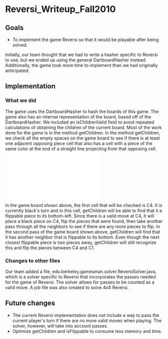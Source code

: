 Reversi\_Writeup\_Fall2010
==========================

Goals
-----

-   To implement the game Reversi so that it would be playable after being solved.

Initially, our team thought that we had to write a hasher specific to Reversi to use, but we ended up using the general DartboardHasher instead. Additionally, the game took more time to implement than we had originally anticipated.

Implementation
--------------

### What we did

The game uses the DartboardHasher to hash the boards of this game. The game also has an internal representation of the board, based off of the DartboardHasher. We included an isChildrenValid field to avoid repeated calculations of obtaining the children of the current board. Most of the work done for the game is in the method getChildren. In the method getChildren, we check all the empty spaces on the game board to see if there is at least one adjacent opposing piece cell that also has a cell with a piece of the same color at the end of a straight line projecting from that opposing cell. ![](Othello_Ex2.png.md "fig:Othello_Ex2.png.md")

In the game board shown above, the first cell that will be checked is C4. It is currently black's turn and in this cell, getChildren will be able to find that it a flippable piece to its bottom-left. Since there is a valid move at C4, it will place a black piece on C4, flip the pieces that were found, then take another pass through all the neighbors to see if there are any more pieces to flip. In the second pass of the game board shown above, getChildren will find that it has another neighbor that is flippable to its bottom. Even though the next closest flippable piece is two pieces away, getChildren will still recognize this and flip the pieces between C4 and C1.

### Changes to other files

Our team added a file, edu.berkeley.gamesman.solver.ReversiSolver.java, which is a solver specific to Reversi that incorporates the passes needed for the game of Reversi. The solver allows for passes to be counted as a valid move. A job file was also created to solve 4x4 Reversi.

Future changes
--------------

-   The current Reversi implementation does not include a way to pass the current player's turn if there are no more valid moves when playing. The solver, however, will take into account passes.
-   Optimize getChildren and isFlippable to consume less memory and time.

